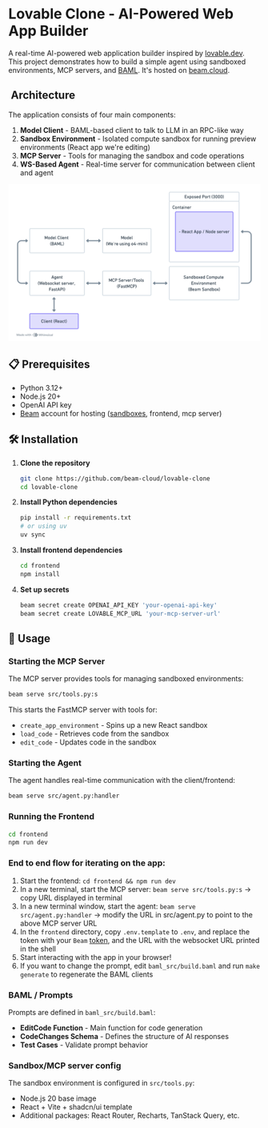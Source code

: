 # Lovable Clone - AI-Powered Web App Builder

A real-time AI-powered web application builder inspired by [lovable.dev](https://lovable.dev). This project demonstrates how to build a simple agent using sandboxed environments, MCP servers, and [BAML](https://github.com/BoundaryML/baml). It's hosted on [beam.cloud](https://beam.cloud).


## ️ Architecture

The application consists of four main components:

1. **Model Client** - BAML-based client to talk to LLM in an RPC-like way
2. **Sandbox Environment** - Isolated compute sandbox for running preview environments (React app we're editing)
3. **MCP Server** - Tools for managing the sandbox and code operations
4. **WS-Based Agent** - Real-time server for communication between client and agent

![Architecture Diagram](assets/arch.png)

## 📋 Prerequisites

- Python 3.12+
- Node.js 20+
- OpenAI API key
- [Beam](https://beam.cloud) account for hosting ([sandboxes](https://docs.beam.cloud/v2/sandbox/overview), frontend, mcp server)

## 🛠️ Installation

1. **Clone the repository**

   ```bash
   git clone https://github.com/beam-cloud/lovable-clone
   cd lovable-clone
   ```

2. **Install Python dependencies**

   ```bash
   pip install -r requirements.txt
   # or using uv
   uv sync
   ```

3. **Install frontend dependencies**

   ```bash
   cd frontend
   npm install
   ```

4. **Set up secrets**
   ```bash
   beam secret create OPENAI_API_KEY 'your-openai-api-key'
   beam secret create LOVABLE_MCP_URL 'your-mcp-server-url'
   ```

## 🎯 Usage

### Starting the MCP Server

The MCP server provides tools for managing sandboxed environments:

```bash
beam serve src/tools.py:s
```

This starts the FastMCP server with tools for:

- `create_app_environment` - Spins up a new React sandbox
- `load_code` - Retrieves code from the sandbox
- `edit_code` - Updates code in the sandbox

### Starting the Agent

The agent handles real-time communication with the client/frontend:

```bash
beam serve src/agent.py:handler
```

### Running the Frontend

```bash
cd frontend
npm run dev
```

### End to end flow for iterating on the app:

1. Start the frontend: `cd frontend && npm run dev`
2. In a new terminal, start the MCP server: `beam serve src/tools.py:s` -> copy URL displayed in terminal
3. In a new terminal window, start the agent: `beam serve src/agent.py:handler` -> modify the URL in src/agent.py to point to the above MCP server URL
4. In the `frontend` directory, copy `.env.template` to `.env`, and replace the token with your `Beam` [token](https://platform.beam.cloud/settings/api-keys), and the URL with the websocket URL printed in the shell
5. Start interacting with the app in your browser!
6. If you want to change the prompt, edit `baml_src/build.baml` and run `make generate` to regenerate the BAML clients

### BAML / Prompts

Prompts are defined in `baml_src/build.baml`:

- **EditCode Function** - Main function for code generation
- **CodeChanges Schema** - Defines the structure of AI responses
- **Test Cases** - Validate prompt behavior

### Sandbox/MCP server config

The sandbox environment is configured in `src/tools.py`:

- Node.js 20 base image
- React + Vite + shadcn/ui template
- Additional packages: React Router, Recharts, TanStack Query, etc.
